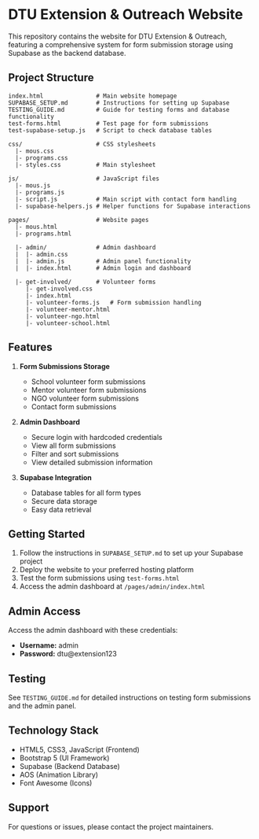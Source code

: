 # DTU Extension & Outreach Website

This repository contains the website for DTU Extension & Outreach, featuring a comprehensive system for form submission storage using Supabase as the backend database.

## Project Structure

```
index.html               # Main website homepage
SUPABASE_SETUP.md        # Instructions for setting up Supabase
TESTING_GUIDE.md         # Guide for testing forms and database functionality
test-forms.html          # Test page for form submissions
test-supabase-setup.js   # Script to check database tables

css/                     # CSS stylesheets
  |- mous.css
  |- programs.css
  |- styles.css          # Main stylesheet

js/                      # JavaScript files
  |- mous.js
  |- programs.js
  |- script.js           # Main script with contact form handling
  |- supabase-helpers.js # Helper functions for Supabase interactions
  
pages/                   # Website pages
  |- mous.html
  |- programs.html
  
  |- admin/              # Admin dashboard
  |  |- admin.css
  |  |- admin.js         # Admin panel functionality
  |  |- index.html       # Admin login and dashboard
  
  |- get-involved/       # Volunteer forms
     |- get-involved.css
     |- index.html
     |- volunteer-forms.js   # Form submission handling
     |- volunteer-mentor.html
     |- volunteer-ngo.html
     |- volunteer-school.html
```

## Features

1. **Form Submissions Storage**
   - School volunteer form submissions
   - Mentor volunteer form submissions
   - NGO volunteer form submissions
   - Contact form submissions

2. **Admin Dashboard**
   - Secure login with hardcoded credentials
   - View all form submissions
   - Filter and sort submissions
   - View detailed submission information

3. **Supabase Integration**
   - Database tables for all form types
   - Secure data storage
   - Easy data retrieval

## Getting Started

1. Follow the instructions in `SUPABASE_SETUP.md` to set up your Supabase project
2. Deploy the website to your preferred hosting platform
3. Test the form submissions using `test-forms.html`
4. Access the admin dashboard at `/pages/admin/index.html`

## Admin Access

Access the admin dashboard with these credentials:
- **Username:** admin
- **Password:** dtu@extension123

## Testing

See `TESTING_GUIDE.md` for detailed instructions on testing form submissions and the admin panel.

## Technology Stack

- HTML5, CSS3, JavaScript (Frontend)
- Bootstrap 5 (UI Framework)
- Supabase (Backend Database)
- AOS (Animation Library)
- Font Awesome (Icons)

## Support

For questions or issues, please contact the project maintainers.
